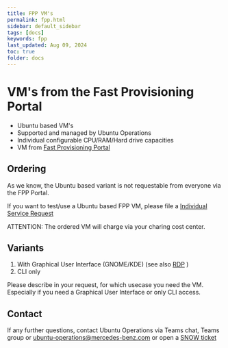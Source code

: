 ```yaml
---
title: FPP VM's
permalink: fpp.html
sidebar: default_sidebar
tags: [docs]
keywords: fpp
last_updated: Aug 09, 2024
toc: true
folder: docs
---
```


# VM's from the Fast Provisioning Portal

- Ubuntu based VM's
- Supported and managed by Ubuntu Operations
- Individual configurable CPU/RAM/Hard drive capacities
- VM from [Fast Provisioning Portal](https://rdvcprod-fpp.rd.corpintra.net/catalog/#/consume/library)


## Ordering

As we know, the Ubuntu based variant is not requestable from everyone via the FPP Portal.

If you want to test/use a Ubuntu based FPP VM, please file a [Individual Service Request](https://pages.git.i.mercedes-benz.com/ubunturd/ubuntudoc/inquiry-help.html)

ATTENTION: The ordered VM will charge via your charing cost center.


## Variants

1. With Graphical User Interface (GNOME/KDE) (see also [RDP](https://pages.git.i.mercedes-benz.com/ubunturd/ubuntudoc/guacamole.html#default-desktop-environment) )
2. CLI only

Please describe in your request, for which usecase you need the VM.
Especially if you need a Graphical User Interface or only CLI access.


## Contact

If any further questions, contact Ubuntu Operations via Teams chat, Teams group or [ubuntu-operations@mercedes-benz.com](mailto:ubuntu-operations@mercedes-benz.com)
or open a [SNOW ticket](https://pages.git.i.mercedes-benz.com/ubunturd/ubuntudoc/incident.html)

